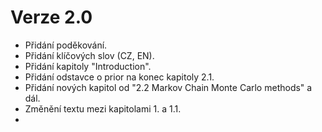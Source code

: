 # Verze 2.0

- Přidání poděkování.
- Přidání klíčových slov (CZ, EN).
- Přidání kapitoly "Introduction".
- Přidání odstavce o prior na konec kapitoly 2.1.
- Přidání nových kapitol od "2.2 Markov Chain Monte Carlo methods" a dál.
- Změnění textu mezi kapitolami 1. a 1.1.
- 